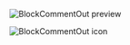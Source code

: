 

![BlockCommentOut preview](https://raw2.github.com/ShingoFukuyama/images/master/block_commentout.gif)

![BlockCommentOut icon](https://raws.github.com/ShingoFukuyama/BlockCommentOut.popclipext/master/block_commentout.png)
